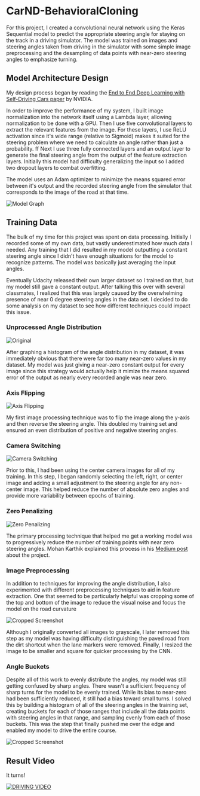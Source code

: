 # CarND-BehavioralCloning
For this project, I created a convolutional neural network using the Keras Sequential model to predict the appropriate steering angle for staying on the track in a driving simulator. The model was trained on images and steering angles taken from driving in the simulator with some simple image preprocessing and the desampling of data points with near-zero steering angles to emphasize turning.

## Model Architecture Design
My design process began by reading the [End to End Deep Learning with Self-Driving Cars paper](http://images.nvidia.com/content/tegra/automotive/images/2016/solutions/pdf/end-to-end-dl-using-px.pdf) by NVIDIA. 

In order to improve the performance of my system, I built image normalization into the network itself using a Lambda layer, allowing normalization to be done with a GPU. Then I use five convolutional layers to extract the relevant features from the image. For these layers, I use ReLU activation since it's wide range (relative to Sigmoid) makes it suited for the steering problem where we need to calculate an angle rather than just a probability. 
ff
Next I use three fully connected layers and an output layer to generate the final steering angle from the output of the feature extraction layers. Initially this model had difficulty generalizing the input so I added two dropout layers to combat overfitting.

The model uses an Adam optimizer to minimize the means squared error between it's output and the recorded steering angle from the simulator that corresponds to the image of the road at that time. 

![Model Graph](data_analysis/model_graph.png?raw=true "NVIDIA Model Architecture")

## Training Data
The bulk of my time for this project was spent on data processing. Initially I recorded some of my own data, but vastly underestimated how much data I needed. Any training that I did resulted in my model outputting a constant steering angle since I didn't have enough situations for the model to recognize patterns. The model was basically just averaging the input angles.

Eventually Udacity released their own larger dataset so I trained on that, but my model still gave a constant output. After talking this over with several classmates, I realized that this was largely caused by the overwhelming presence of near 0 degree steering angles in the data set. I decided to do some analysis on my dataset to see how different techniques could impact this issue.

### Unprocessed Angle Distribution
![Original](data_analysis/original_angle_dist.png?raw=true "Data Analysis")

After graphing a histogram of the angle distribution in my dataset, it was immediately obvious that there were far too many near-zero values in my dataset. My model was just giving a near-zero constant output for every image since this strategy would actually help it mimize the means squared error of the output as nearly every recorded angle was near zero.

### Axis Flipping
![Axis Flipping](data_analysis/original_with_axis_flip.png?raw=true "Data Analysis")

My first image processing technique was to flip the image along the y-axis and then reverse the steering angle. This doubled my training set and ensured an even distribution of positive and negative steering angles. 

### Camera Switching
![Camera Switching](data_analysis/camera_switching_added.png?raw=true "Data Analysis")

Prior to this, I had been using the center camera images for all of my training. In this step, I began randomly selecting the left, right, or center image and adding a small adjustment to the steering angle for any non-center image. This helped reduce the number of absolute zero angles and provide more variability between epochs of training.

### Zero Penalizing
![Zero Penalizing](data_analysis/everything_with_zero_penalizing.png?raw=true "Data Analysis")

The primary processing technique that helped me get a working model was to progressively reduce the number of training points with near zero steering angles. Mohan Karthik explained this process in his [Medium post](https://medium.com/@mohankarthik/cloning-a-car-to-mimic-human-driving-5c2f7e8d8aff#.304ci98i2) about the project. 

### Image Preprocessing
In addition to techniques for improving the angle distribution, I also experimented with different preprocessing techniques to aid in feature extraction. One that seemed to be particularly helpful was cropping some of the top and bottom of the image to reduce the visual noise and focus the model on the road curvature

![Cropped Screenshot](data_analysis/cropped.jpg?raw=true "Preprocessing")

Although I originally converted all images to grayscale, I later removed this step as my model was having difficulty distinguishing the paved road from the dirt shortcut when the lane markers were removed. Finally, I resized the image to be smaller and square for quicker processing by the CNN.

### Angle Buckets
Despite all of this work to evenly distribute the angles, my model was still getting confused by sharp angles. There wasn't a sufficient frequency of sharp turns for the model to be evenly trained. While its bias to near-zero had been sufficiently reduced, it still had a bias toward small turns. I solved this by building a histogram of all of the steering angles in the training set, creating buckets for each of those ranges that include all the data points with steering angles in that range, and sampling evenly from each of those buckets. This was the step that finally pushed me over the edge and enabled my model to drive the entire course.

![Cropped Screenshot](data_analysis/compressed.png?raw=true "Preprocessing")

## Result Video
It turns!

[![DRIVING VIDEO](https://img.youtube.com/vi/vm2fFU0PTaU/0.jpg)](https://www.youtube.com/watch?v=vm2fFU0PTaU&feature=youtu.be)
